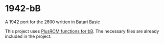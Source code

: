 # 1942-bB
A 1942 port for the 2600 written in Batari Basic

This project uses [PlusROM functions for bB](http://pluscart.firmaplus.de/pico/?PlusROM#batariBasic). The necessary files are already included in the project.
